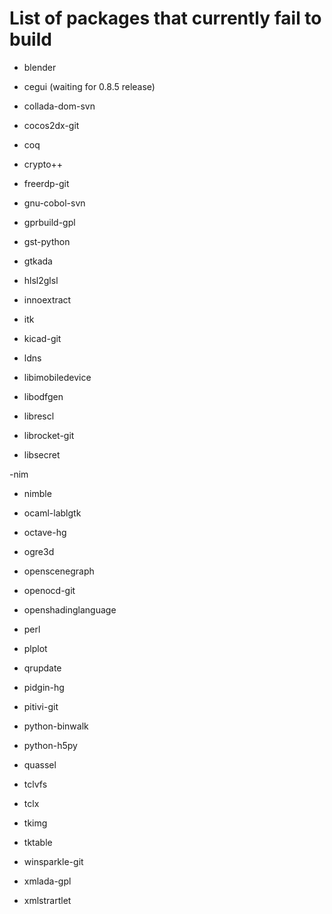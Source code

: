 List of packages that currently fail to build
=============================================

- blender

- cegui (waiting for 0.8.5 release)

- collada-dom-svn

- cocos2dx-git

- coq

- crypto++

- freerdp-git

- gnu-cobol-svn

- gprbuild-gpl

- gst-python

- gtkada

- hlsl2glsl

- innoextract

- itk

- kicad-git

- ldns

- libimobiledevice

- libodfgen

- librescl

- librocket-git

- libsecret

-nim

- nimble

- ocaml-lablgtk

- octave-hg

- ogre3d

- openscenegraph

- openocd-git

- openshadinglanguage

- perl

- plplot

- qrupdate

- pidgin-hg

- pitivi-git

- python-binwalk

- python-h5py

- quassel

- tclvfs

- tclx

- tkimg

- tktable

- winsparkle-git

- xmlada-gpl

- xmlstrartlet
